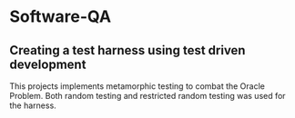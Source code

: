 # Software-QA
## Creating a test harness using test driven development
This projects implements metamorphic testing to combat the Oracle Problem. Both random testing and restricted random testing was used for the harness.

